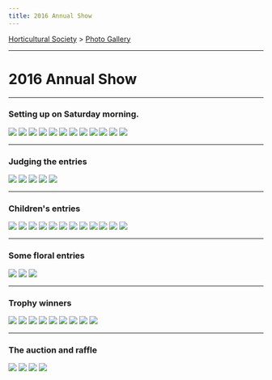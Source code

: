 ```yaml
---
title: 2016 Annual Show
---
```



[Horticultural Society](/horticultural-society) > [Photo Gallery](/horticultural-society/PhotoGallery)

----

# 2016 Annual Show


----

### Setting up on Saturday morning.

![](https://lh3.googleusercontent.com/pw/ACtC-3eYqThnrRWTJ_PwzsJRz2YeYFr6yGwAHyNAO0jUI11wfSGiG6qWTvDfwUSn_bxOUrO00FUD2OGwJ6I44otL2J6znG6jlN1dE3Br9n8YmcpcvlExC3FQLYwQ7u8iV5B9dJXZbGDaCcJOzPmEqFQJUNE6=w800-h436-no?authuser=0)
![](https://lh3.googleusercontent.com/pw/ACtC-3cBnPdbnEDfPGG_FA460ROgQgkDvMdcDSEVUAoA1d2iEE6h-WteCVA8dH-FEbpVRZ5qmJ7-Zlgu6lAg87jLD7x_KlO7NboqeTtQkkHYrjHDcsaaZCFRANLXc4Zs3GYZUP4Gm3SF7cJ-kq5ae-pkcBLf=w770-h433-no?authuser=0)
![](https://lh3.googleusercontent.com/pw/ACtC-3d2RT6syQ2IjpxtrgLB4T1y64CYtpyTVCZ6N9nkRS-SX_HHpwWsiwz7fAfGnaT_7WPhC1O2uM1o9eOWCjpKM7faFmXtPtaWLlmhGCGwFLd8TBUvyE59KivXVaq7kwxZ7zlao8H9cyUJfO3V8L2lxiYJ=w657-h500-no?authuser=0)
![](https://lh3.googleusercontent.com/pw/ACtC-3eVg2PursQhBAxTAcdu9ZMEMqmcRxCUIV6DilI4mjxu1-uRJ-BwKH5yMqTJXqdP6LEtfsRLE1X7SifEsGYeliH8PGF9RzJctSH9Be7n1EwqYzzotsXA2qXE7KCqeC63PaCNKuU6IN79DHszejesgAaP=w599-h462-no?authuser=0)
![](https://lh3.googleusercontent.com/pw/ACtC-3fsbMz8lL6JTpkxyR8chzRPoScECiOQGpDveKIfGV1M060lTTqpiQqHHSjABxYPaahPpoKZMqMnFIVv5QED8PiC7PbcVjONQT45G7z2QY1gw-txkprcA2QO6fG8OLvS7tH9cELCtLGCEzoSUhjhiEjW=w668-h361-no?authuser=0)
![](https://lh3.googleusercontent.com/pw/ACtC-3f5No9Wzdd4IhmYZAd5wihJd9mOZLgQy6oFncbimeb0Bau_07CgQEIsIkcM3KZiVBQx9yT2tXulcXAGV0puvyzCWpZNWzkMA55h3S_NdE6YrxCkcDESQ_Xb756l-Zp5a5vGcieklkY20QBpYdDp4tTd=w703-h373-no?authuser=0)
![](https://lh3.googleusercontent.com/pw/ACtC-3eyPUXo936zcVXIDfL2KalScpSu11xUwRLu8d1hkMGg4GPqGCm-lsO_YdEx9rY1evdnkRe2VPB9dXtsI23kgvzxdm0TOrmTdM4rVKe0854Gw6BHvr0zMmlsxeFhFuM0Z_UZfoVv66rBUmqUGKIbjnsV=w639-h302-no?authuser=0)
![](https://lh3.googleusercontent.com/pw/ACtC-3d2qiAJ4dB2hjeLhplFINj9dbHPuvAFbpx9lP0dSbEviLGvm3JsIiUQDp5cEh8thgFQKb30sSKYW2iHhRvlV2Ug8gfEi5HZDIYRKDm5jHsQfir4eso4uVW9ek9fT4YUugt08LuDnroodctfCkGH79mZ=w567-h479-no?authuser=0)
![](https://lh3.googleusercontent.com/pw/ACtC-3evbpUDtBkC4HCWfaKpbYpIyWyQvF8ka9z1gdmQMBm0keexreYoVlwprUCrIzwOvzn2TosW7iC8l8SFVFXyJd23bstKwi3shRXcYNjwMwOC25eWdQmdcA2TVMCXWfNhCXsw4tGc75RLv2FHcXN0l2Y_=w612-h332-no?authuser=0)
![](https://lh3.googleusercontent.com/pw/ACtC-3cEIRAxH-WC_uJ-3Wv0s9pNHVp8ZNhqOBgSaco52jSAMHA9nfm2RFWHkn9IV_r1wFx1q4brz4tJ6_vDioOXD7MMjY6yDNYBEDw_F85Ao1rOi3kdMst9vyA4TnYTjlPgD90LwH1VezC36ZlILCXIoaDN=w701-h379-no?authuser=0)
![](https://lh3.googleusercontent.com/pw/ACtC-3fzjF4zJ-gz_ZN3ngGpAbAjDXyPG6cbsTpbao8RknlcWML7X0aDsMzHQ5taR0DY8e3py5pAes1ldjaytVS1uB7N7BUiVv-V0M25RI4PgPWj8wwTt9dxgTKPsqn0lvR38ds32CaIiYGvyP-nTSUYkmLg=w649-h464-no?authuser=0)
![](https://lh3.googleusercontent.com/pw/ACtC-3cgbHOSbdIW248adK5G0GBoQMA2dTOtuF5jBwnUbR81HFNd3T80QwMGhKtacYwz3uC_YoABv10pLpVNbKwaKseUJVQ-4jMSJYXbaAMmFHMKuVCqlj6apGKTECjrxrlvpeCmK9CIDWfXyIO3pCqQxNmU=w446-h258-no?authuser=0)


-----

### Judging the entries


![](https://lh3.googleusercontent.com/pw/ACtC-3dxXNNZ26cxsvuRdAaBRoHgSL405KS3I13RM0AwR5py4NpAOIrjNcfyGsqle_I6HxYwJKq4-6GECM-bshuuf2E0AYb1ajOsH3jMYcxisV7M7C3y3PphGDrTv5wcnoxsrsgcRDsPOtjuDWEOMs6C4bU7=w618-h471-no?authuser=0)
![](https://lh3.googleusercontent.com/pw/ACtC-3cGIQWvEntCZGSaJ7HL0_Hg7fQLz4y6___f4msXXtfvyCi8TiyTdqpDBsJF6pWJqL5fDTrTINw3uofln4FUO0n-SAw8TFcQnDm0N7sca0KQvaYxymEOCjzMniznrV8SGXx0jkEKEH_sfMjX3U40qeoU=w737-h499-no?authuser=0)
![](https://lh3.googleusercontent.com/pw/ACtC-3dz8pnWrAFDVMATPHMimcPOfPBWCnX5bCWbx8UmIxqGTIf-3vFkO7tfliHMFtAcNrHs7ibdqrYYdVciIIawBl8LIyKWyjm-3VTgf4dbrIOLfLKmF914wdHoR3LiinyFTp0lvDGDiSBsQILQrjB2mMAI=w757-h473-no?authuser=0)
![](https://lh3.googleusercontent.com/pw/ACtC-3ezopmiCSzybfGZUuU1Uv6lggFb_IdpV6B8g0h5galC1Rr9Yst041lvw3uIhL8T0dnS5AcOMW0qdrgN3hubsoyWch9_0-9BhOas4htGeLKwgkpvFAbk2QPlW97xV9gRJ_OQbjs1W-7jY040-GoYQJJQ=w392-h385-no?authuser=0)
![](https://lh3.googleusercontent.com/pw/ACtC-3c-_VTcPvEzOm4lR_OJbhGIX6v4_o321Nf7PwTWCkhfHd5NUV4_b3dbn6ChWNFgoEcqBvxP5C6L_4SgFEmNn3lG0M2ZRFEd3AOin0iUamvl4-xa7g9JZpwMtzQef16NZxUjfycu97r2QpmbZU2_9tZQ=w592-h365-no?authuser=0)


----

### Children's entries 

![](https://lh3.googleusercontent.com/pw/ACtC-3enRnk3c7fbGoEpZ36QbPql5_pWdpsr9R1dsilMupXlQ1wpX-1XaFiBIqOAN1C-3Tvs_Q7TW5AFOMFE_OFtfX25e9z_1lU48y59Kfusw0xVAkzDEG0g2h9Wlv4Qd6ApRBuBKszLGyPIojxBU3H5K23X=w645-h418-no?authuser=0)
![](https://lh3.googleusercontent.com/pw/ACtC-3ec7VzISzRBshAvbha40kn7IiZJHRykp-ILoogRwJxeza6MkXLhqihh4aY-nz3mFZm98l6PFbIAFFS8VnQd6MzbmOAHQkVvDhB_kv6cd5-_qrKwZtz8RgUXy4NbgY1Y0gs6xtUkj2eUM-r2NXRhjZbw=w624-h357-no?authuser=0)
![](https://lh3.googleusercontent.com/pw/ACtC-3dpQcbH4d0sF1GOR2ONJqFKNwyXyurSNwHFE23CaGC43kOIXBjOVLg0My1ZJAM-0MWjFpyERNXTGw3GTJnut0VTilre8rfJBzAh7AzLdKo__3KWgjFRXAEGBGEBb-qIyYyjJ0UWmtXRLdtJh9MEcP3M=w377-h513-no?authuser=0)
![](https://lh3.googleusercontent.com/pw/ACtC-3e8r81mVHKEBURgJynuoZJ1tFHnlxfpL7VDjVD_4Yseq8fEJQc3IlQdaw87nukwWVl62saAUVsktgU1O2q7vMmyf8TToq8R5_VKzsyqk-TPMhOvSAVUTVUtkt44XhIKh2bJ6X_X4cJaw4BtUj0I26y3=w428-h409-no?authuser=0)
![](https://lh3.googleusercontent.com/pw/ACtC-3fm4bOjD6oQZn1oDnuoZNE4-zd3oOUf-x1wKLxwx8Za2TynJ5YiBkGUswfC6a8iVHRlYypJhQGhD08OMAGrhA06NFuolp6BeIhen8T4q6pl7iTZX9M_exREpozXMmb0lEKr0FAsuKGk5d7lUKg_xivm=w466-h322-no?authuser=0)
![](https://lh3.googleusercontent.com/pw/ACtC-3f1hhLGW8YXMODsXt_x7tg99VemzeDruWMXLp1qr-aNBLFtGIUaFo0V62R3ZtKAEva7RSjwPBDvk0i4H56XezTOW8v4hA0n9AznswAJQ72Wl2rdOvjWE7kkWvhDtb6aYYe-noobRPoQaLKO9TVF1E2y=w419-h223-no?authuser=0)
![](https://lh3.googleusercontent.com/pw/ACtC-3fec9EaFXhdjFH7l0LvgsCHZ8YBtRsDFGkfvseEYRyhXgqMRWdF3avXTP3Pb1LCNyPq8beBB1b3_wAyB6t9qO-poDBCLBKmz2Y4qNziVjbAyR-PMDRtCIsvynR-Rx5ZgTdsp3wq9I6m_pkRdaqvAon0=w583-h418-no?authuser=0)
![](https://lh3.googleusercontent.com/pw/ACtC-3d5Nv8s78Yxv6F5ztijZe9EGMcxeVraN8fXER4hqgRUyUbZOHXTr7dlv_WBIgeNxHirGLDWtapVsa2Xs8igU5PgasnQg9suFBN2vy074STB9KGrRib4NkWHlXhzeztfnD5o2J9ycOsKJgl-GgkFLpGZ=w366-h353-no?authuser=0)
![](https://lh3.googleusercontent.com/pw/ACtC-3dffDpj2mMvlPzE2e11qKaIxaZWUYOZpQ0UTR3kBJPnK_O0B8x6nsugWN0LIjbRg6uwj4MQCAKwi3QSszEept43RACVVrDvcpHbSNh7T5Clo5aOZm9go2Qc_yOdOMwRjLEZPOySqRD7gIcdkrGrn-D3=w511-h299-no?authuser=0)
![](https://lh3.googleusercontent.com/pw/ACtC-3fVNcYz3sCEQs35X27D5MBYUz4x3zVxgyoxBtoQk4IJLXqdX84qULlmaMwyfhNOomcrkSMqDZOCTF3UORn6Gj7DVHRkK7YnLVE-Gql986m-t92ue-hNf5L5wpz7NvnfY4H9VIa9fsJIjuk4xzgebPxz=w782-h309-no?authuser=0)
![](https://lh3.googleusercontent.com/pw/ACtC-3fUKRso2Izh5AJU0blhAFIQsVEqigYfUww0H5Qi0va8B_ds-PqmZlyhVtNQDwEEZmmFSf3fORbRmi0ZGTAYWKxlETisdm7Pr4WsMxxrBOz2WKUK_mMRFSReBw3umMtFx8SH1kcetOmqpNmkH44cMN6t=w501-h324-no?authuser=0)
![](https://lh3.googleusercontent.com/pw/ACtC-3f99FVfyqpldtLCHDHucqxUo9JU52LYcyGDgiD1MMnoffzeDS6n2uLiNWPg8JYosFFWU89ucqb-QCY-sZddBG88F81cJqrEMmCaDJOg3sZ-95Br0aenkIKN-nkBGDWKHyTmpJ3qtx-iwhxf3ZXhQrM6=w223-h302-no?authuser=0)

----


### Some floral entries

![](https://lh3.googleusercontent.com/pw/ACtC-3fj9t0AoH6RPc-NXRIvsEucWTCHHgVa-vhbyTlXsC6934DRnMF06FhchUzuhTn3zG03JAC7872pHGK1xqyqQSqNpsZF8ZK-4qulQeyWVfZVTJy7kigY0y2oyn1BO3tD1DNYYJqpL52v8RVlQ0k_dOFq=w438-h383-no?authuser=0)
![](https://lh3.googleusercontent.com/pw/ACtC-3ftOJO-ttTP7VlOl6UQ0LkydbBiRBOi-4a7sSYrO7IZ4bDUfDFsutMjKV10wZzcgaw4V3nSQzL-NR-Z18dvaIic3Y_nQ8ftXiVz_OgCZWvEcnospADGDlZMzGQl_KrS8PouzOjiDXlHT19sZpLEU481=w316-h291-no?authuser=0)
![](https://lh3.googleusercontent.com/pw/ACtC-3dAtivUsdHKTPNjGIww_5XI3ctgzBaJ7qfzZ8KgKG7szCkimHejAsDz7zJVC_8A6LgrLqT0WX0hgIyiSj73R_Zs1dYi12y8Sn_qxvgoyjtBJzIXREODwcwDix2Y1aBeFxnyKx-KfaV41rsbrVvmrDld=w414-h362-no?authuser=0)


----

### Trophy winners 

![](https://lh3.googleusercontent.com/pw/ACtC-3ftwjb7NeHbuc5zKc2MXSGyiIxirULUmH1-fzopPS8srwCoX62Snp0QK9bHNBoeNkHh-uTRCennr4cFtOJXcimmF6biH-7bA1GjKe7BLraCeiPD1ZIZgjsEbLfp8mKTaUTze0RDzfbAk7uIT5t9hlav=w200-h283-no?authuser=0)
![](https://lh3.googleusercontent.com/pw/ACtC-3f6Rf09DupUP6tBJqP7gMlog1_Z-HEwHPMGmM1myxxFGT0sKXN0FkzT-xc75z2HqUvxQnp0706_Sihw-dYLVQsYmDfxIaW7-YCVNc1gLCf6ruowkYYucKUifTDWX1ViWD8iR3TiCy4xJeYiR_oOmJLD=w127-h199-no?authuser=0)
![](https://lh3.googleusercontent.com/pw/ACtC-3dGFlwPbvhmLa016Dt8vn4hjretvRy2Q8ZJ8npJR_QZgAdLqkp5LiaMQXJHO9YOPpu3NLaAdZ78FVndhByNKHpl0jPPKLs9zjr0830WLhUyEvvAMvdGtaSpHdrE0P_LvkpmRnIJsH_0DZz0FI6oVlTr=w241-h291-no?authuser=0)
![](https://lh3.googleusercontent.com/pw/ACtC-3dystnKWDi2kjZcthpybkMubPOsYsIRy4zrec-1Pfx4XxJOQZuRHRKeARyLYXINYelmsZfMQWTaZ0dAMkOA6sg-yirDqzmFTf7lg_Dzjrt4u7zmosXscSxCZsIOgOjXduL07s9Yi1JSXrTV_0tFvLvP=w473-h373-no?authuser=0)
![](https://lh3.googleusercontent.com/pw/ACtC-3dmCcvffgF26dQfxiY20WfSgS6kXZnVnY6Sdn6secy_upChJV3InLOypgTwAJurdAP2rJ6ew_NWN-PAl8DgQNE59OzcSA8qLXgQLcDZCVPK1e5KJqjQSfAx_3PqfTf0Gw5ZYbR-KsolpCbi-9guKCNV=w413-h385-no?authuser=0)
![](https://lh3.googleusercontent.com/pw/ACtC-3eIHG7w6uy8Ynuz8BTciSjiL7yRyU4RmrayXacl2AQD2e2m5PjEcDvtwHa8eGGRQNbJPw9YVIqlG-TqYSpMic7VU65McR7W8AWcaBNZaCbgqCcdfJUL0mrszU4-SLS_sMtkhdQ0YI3zKjSWsQ3HHQq9=w488-h461-no?authuser=0)
![](https://lh3.googleusercontent.com/pw/ACtC-3f8aV0YLdDl09eIDMBx5oepOGFVfUSs8fxNCnq-BnhoTb74ggsbSxggDctfx7vIY-_1deU00eMbgi-y7qRvqN_Z24YtsiJSxM-AbEzyOsXoEFaGD2Jn3QvO7iXMQHY6RRpt1ZVm8oCRSdaRM77vncMW=w641-h509-no?authuser=0)
![](https://lh3.googleusercontent.com/pw/ACtC-3fZ99wdlLf0vjvSq-Ifq3tPp5l7kSl576ox2EdQTUq-FF_r6NkMO1GKcf1YNI2CauYqZZR_LU0wf9oUcJr_3ok5Oc8ge1Hiegm-DtEEt9hNxQzh5lO3L4Xf8LMgBKSOdU1zk1PIteh3c_dxlVKQ8ba_=w292-h528-no?authuser=0)
![](https://lh3.googleusercontent.com/pw/ACtC-3e1LNu9UiNCeXHSfSuZHSYp8fyIcKckHFxWVOVRslxfqfTJINFtqJVP9zbwtzgViuBZD9gtLvVGnrMidruoR-tZ11ykoMswV3tFrzPnEGV9dQTKCYiZczeBZRwMjxguunGw0mCFXhLOjMJDrHy2YQgM=w352-h494-no?authuser=0)

----

### The auction and raffle

![](https://lh3.googleusercontent.com/pw/ACtC-3c5iJYuXBP70L7wZhVmwPewMUxiCkE1o1vVmRhPyQdHXXqUSsmAmesZ1DFtyaXjKcQfpAdh_zJTBj7EPlnzk06XG6Mfp_77XgmHm8iQ8NC7yS7WZgI7kHqU0q72eV42W6j8GYjhCg69zZcBrLmp_vwZ=w654-h445-no?authuser=0)
![](https://lh3.googleusercontent.com/pw/ACtC-3e-oLEV6LuiRPenBRajnrdGkXHAw86tn5Km0sGnbD1JgnuxPwqSxXGZC8DS_n8DmyxXsVsbzSDNaXsDuHRcbw5knPVEg1oYLbvL2NTi8qNjTTUmLocGu265DHlNRBlRygIrqmKoqh6fyDMOaggDLZ9n=w303-h319-no?authuser=0)
![](https://lh3.googleusercontent.com/pw/ACtC-3fkOzOl-hgalB2_W8PTKHeq28g1NKlZhmFrkUy-LC3a5Jend2NfRXblGGzSOLMKB6i1GZTqdzab8vMC-FEzgrjBIqHVNks67iBSuouKoM2WIt_rXQLBE_8CdAs6sqcKlOrnfM1p0vhCof_qeSMlS41C=w725-h418-no?authuser=0)
![](https://lh3.googleusercontent.com/pw/ACtC-3evLs89EWP6MiMJFdv5m8wxpXD-joyOsusf2WJH26lDndklKojY9E_J4Jie-gDL_k75W86qLFXGJA55LoyaDaN0KoX8w0rzFgBvM9SDbjUPZnATGasZSkYxd8wufgWKoigTbulD9ZJE1Cwg3Fz4ZAJM=w175-h234-no?authuser=0)





